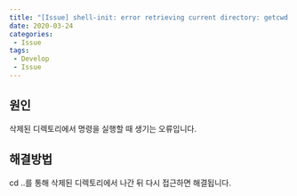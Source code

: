```yaml
---
title: "[Issue] shell-init: error retrieving current directory: getcwd: cannot access parent directories: Operation not permitted 에러 해결법"
date: 2020-03-24
categories: 
 - Issue
tags: 
 - Develop
 - Issue
---
```


## 원인

삭제된 디렉토리에서 명령을 실행할 때 생기는 오류입니다.

## 해결방법

cd ..를 통해 삭제된 디렉토리에서 나간 뒤 다시 접근하면 해결됩니다.
